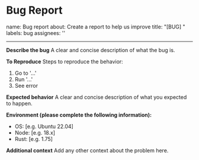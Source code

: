 # Bug Report

name: Bug report
about: Create a report to help us improve
title: "[BUG] "
labels: bug
assignees: ''

---

**Describe the bug**
A clear and concise description of what the bug is.

**To Reproduce**
Steps to reproduce the behavior:

1. Go to '...'
2. Run '...'
3. See error

**Expected behavior**
A clear and concise description of what you expected to happen.

**Environment (please complete the following information):**

- OS: [e.g. Ubuntu 22.04]
- Node: [e.g. 18.x]
- Rust: [e.g. 1.75]

**Additional context**
Add any other context about the problem here.
